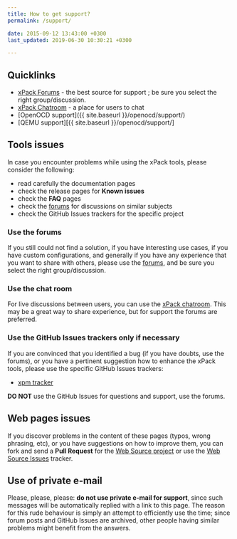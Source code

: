 ```yaml
---
title: How to get support?
permalink: /support/

date: 2015-09-12 13:43:00 +0300
last_updated: 2019-06-30 10:30:21 +0300

---
```


## Quicklinks

- [xPack Forums](https://www.tapatalk.com/groups/xpack/) - the best source 
  for support ; be sure you select the right group/discussion.
- [xPack Chatroom](https://gitter.im/xpack/) - a place for users to chat
- [OpenOCD support]({{ site.baseurl }}/openocd/support/)
- [QEMU support][{{ site.baseurl }}/openocd/support/]

## Tools issues

In case you encounter problems while using the xPack tools, please 
consider the following:

- read carefully the documentation pages
- check the release pages for **Known issues**
- check the **FAQ** pages
- check the [forums](https://www.tapatalk.com/groups/xpack/) for 
  discussions on similar subjects
- check the GitHub Issues trackers for the specific project

### Use the forums

If you still could not find a solution, if you have interesting use 
cases, if you have custom configurations, and generally if you have 
any experience that you want to share with others, please use the
[forums](https://www.tapatalk.com/groups/xpack/), and be sure you
select the right group/discussion.

### Use the chat room

For live discussions between users, you can use the 
[xPack chatroom](https://gitter.im/xpack/community).
This may be a great way to share experience, but for support
the forums are preferred.

### Use the GitHub Issues trackers only if necessary

If you are convinced that you identified a bug (if you have doubts, 
use the forums), or you have a pertinent suggestion how to enhance 
the xPack tools, please use the specific GitHub Issues trackers:
- [xpm tracker](https://github.com/xpack/xpm-js/issues/)

**DO NOT** use the GitHub Issues for questions and support, use the forums.

## Web pages issues

If you discover problems in the content of these pages (typos, 
wrong phrasing, etc), or you have suggestions on how to improve them, 
you can fork and send a **Pull Request** for the 
[Web Source project](https://github.com/xpack/xpack.github.io) 
or use the 
[Web Source Issues](https://github.com/xpack/xpack.github.io-source/issues/) tracker.

## Use of private e-mail

Please, please, please: **do not use private e-mail for support**, 
since such messages will be automatically replied with a link to this page. 
The reason for this rude behaviour is simply an attempt to efficiently use 
the time; since forum posts and GitHub Issues are archived, other people 
having similar problems might benefit from the answers.
